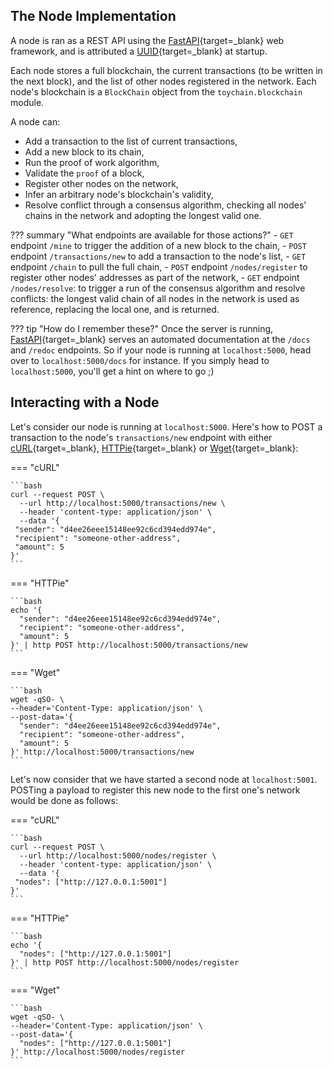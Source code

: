 ## The Node Implementation

A node is ran as a REST API using the [FastAPI]{target=_blank} web framework, and is attributed a [UUID][uuid]{target=_blank} at startup.

Each node stores a full blockchain, the current transactions (to be written in the next block), and the list of other nodes registered in the network.
Each node's blockchain is a `BlockChain` object from the `toychain.blockchain` module.

A node can:

- Add a transaction to the list of current transactions,
- Add a new block to its chain,
- Run the proof of work algorithm,
- Validate the `proof` of a block,
- Register other nodes on the network,
- Infer an arbitrary node's blockchain's validity,
- Resolve conflict through a consensus algorithm, checking all nodes' chains in the network and adopting the longest valid one.

??? summary "What endpoints are available for those actions?"
    - `GET` endpoint `/mine` to trigger the addition of a new block to the chain,
    - `POST` endpoint `/transactions/new` to add a transaction to the node's list,
    - `GET` endpoint `/chain` to pull the full chain,
    - `POST` endpoint `/nodes/register` to register other nodes' addresses as part of the network,
    - `GET` endpoint `/nodes/resolve`: to trigger a run of the consensus algorithm and resolve conflicts: the longest valid chain of all nodes in the network is used as reference, replacing the local one, and is returned.

??? tip "How do I remember these?"
    Once the server is running, [FastAPI]{target=_blank} serves an automated documentation at the `/docs` and `/redoc` endpoints.
    So if your node is running at `localhost:5000`, head over to `localhost:5000/docs` for instance. If you
    simply head to `localhost:5000`, you'll get a hint on where to go ;)

## Interacting with a Node

Let's consider our node is running at `localhost:5000`.
Here's how to POST a transaction to the node's `transactions/new` endpoint with either [cURL]{target=_blank}, [HTTPie]{target=_blank} or [Wget]{target=_blank}:

=== "cURL"
    
    ```bash
    curl --request POST \
      --url http://localhost:5000/transactions/new \
      --header 'content-type: application/json' \
      --data '{
     "sender": "d4ee26eee15148ee92c6cd394edd974e",
     "recipient": "someone-other-address",
     "amount": 5
    }'
    ```

=== "HTTPie"
    
    ```bash
    echo '{
      "sender": "d4ee26eee15148ee92c6cd394edd974e",
      "recipient": "someone-other-address",
      "amount": 5
    }' | http POST http://localhost:5000/transactions/new
    ```

=== "Wget"
    
    ```bash
    wget -qSO- \
    --header='Content-Type: application/json' \
    --post-data='{
      "sender": "d4ee26eee15148ee92c6cd394edd974e",
      "recipient": "someone-other-address",
      "amount": 5
    }' http://localhost:5000/transactions/new
    ```

Let's now consider that we have started a second node at `localhost:5001`.
POSTing a payload to register this new node to the first one's network would be done as follows:

=== "cURL"
    
    ```bash
    curl --request POST \
      --url http://localhost:5000/nodes/register \
      --header 'content-type: application/json' \
      --data '{
     "nodes": ["http://127.0.0.1:5001"]
    }'
    ```

=== "HTTPie"
    
    ```bash
    echo '{
      "nodes": ["http://127.0.0.1:5001"]
    }' | http POST http://localhost:5000/nodes/register
    ```
    
=== "Wget"

    ```bash
    wget -qSO- \
    --header='Content-Type: application/json' \
    --post-data='{
      "nodes": ["http://127.0.0.1:5001"]
    }' http://localhost:5000/nodes/register
    ```

[cURL]: https://curl.haxx.se/
[FastAPI]: https://fastapi.tiangolo.com/
[HTTPie]: https://httpie.org/
[uuid]: https://en.wikipedia.org/wiki/Universally_unique_identifier
[Wget]: https://www.gnu.org/software/wget/